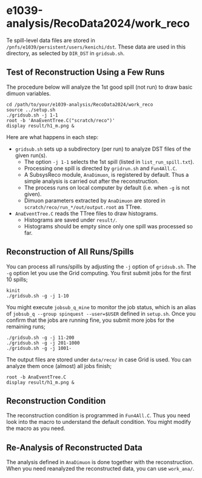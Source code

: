 # e1039-analysis/RecoData2024/work_reco

Te spill-level data files are stored in `/pnfs/e1039/persistent/users/kenichi/dst`.
These data are used in this directory, as selected by `DIR_DST` in `gridsub.sh`.


## Test of Reconstruction Using a Few Runs

The procedure below will analyze the 1st good spill (not run) to draw basic dimuon variables.

```
cd /path/to/your/e1039-analysis/RecoData2024/work_reco
source ../setup.sh
./gridsub.sh -j 1-1
root -b 'AnaEventTree.C("scratch/reco")'
display result/h1_m.png &
```

Here are what happens in each step:
- `gridsub.sh` sets up a subdirectory (per run) to analyze DST files of the given run(s).
    - The option `-j 1-1` selects the 1st spill (listed in `list_run_spill.txt`).
    - Processing one spill is directed by `gridrun.sh` and `Fun4All.C`.
    - A SubsysReco module, `AnaDimuon`, is registered by default.
      Thus a simple analysis is carried out after the reconstruction.
    - The process runs on local computer by default (i.e. when `-g` is not given).
    - Dimuon parameters extracted by `AnaDimuon` are stored in `scratch/reco/run_*/out/output.root` as TTree.
- `AnaEventTree.C` reads the TTree files to draw histograms.
    - Histograms are saved under `result/`.
    - Histograms should be empty since only one spill was processed so far.


## Reconstruction of All Runs/Spills

You can process all runs/spills by adjusting the `-j` option of `gridsub.sh`.
The `-g` option let you use the Grid computing.
You first submit jobs for the first 10 spills;
```
kinit
./gridsub.sh -g -j 1-10
```

You might execute `jobsub_q_mine` to monitor the job status, which is an alias of `jobsub_q --group spinquest --user=$USER` defined in `setup.sh`.
Once you confirm that the jobs are running fine, you submit more jobs for the remaining runs;
```
./gridsub.sh -g -j 11-200
./gridsub.sh -g -j 201-1000
./gridsub.sh -g -j 1001-
```

The output files are stored under `data/reco/` in case Grid is used.
You can analyze them once (almost) all jobs finish;
```
root -b AnaEventTree.C
display result/h1_m.png &
```


## Reconstruction Condition

The reconstruction condition is programmed in `Fun4All.C`.
Thus you need look into the macro to understand the default condition.
You might modify the macro as you need.


## Re-Analysis of Reconstructed Data

The analysis defined in `AnaDimuon` is done together with the reconstruction.
When you need reanalyzed the reconstructed data, you can use `work_ana/`.
